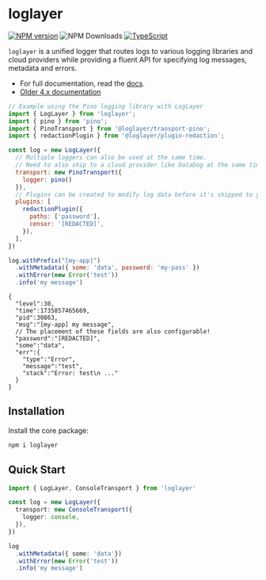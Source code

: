 # loglayer

[![NPM version](https://img.shields.io/npm/v/loglayer.svg?style=flat-square)](https://www.npmjs.com/package/loglayer)
![NPM Downloads](https://img.shields.io/npm/dm/loglayer)
[![TypeScript](https://img.shields.io/badge/%3C%2F%3E-TypeScript-%230074c1.svg)](http://www.typescriptlang.org/)

`loglayer` is a unified logger that routes logs to various logging libraries and cloud providers while providing a fluent API for specifying log messages, metadata and errors.

- For full documentation, read the [docs](https://loglayer.dev).
- [Older 4.x documentation](https://github.com/loglayer/loglayer/tree/4.x)

```javascript
// Example using the Pino logging library with LogLayer
import { LogLayer } from 'loglayer';
import { pino } from 'pino';
import { PinoTransport } from '@loglayer/transport-pino';
import { redactionPlugin } from '@loglayer/plugin-redaction';

const log = new LogLayer({
  // Multiple loggers can also be used at the same time. 
  // Need to also ship to a cloud provider like DataDog at the same time? You can!
  transport: new PinoTransport({
    logger: pino()
  }),
  // Plugins can be created to modify log data before it's shipped to your logging library.
  plugins: [
    redactionPlugin({
      paths: ['password'],
      censor: '[REDACTED]',
    }),
  ],
})

log.withPrefix("[my-app]")
  .withMetadata({ some: 'data', password: 'my-pass' })
  .withError(new Error('test'))
  .info('my message')
```

```json5
{
  "level":30,
  "time":1735857465669,
  "pid":30863,
  "msg":"[my-app] my message",
  // The placement of these fields are also configurable!
  "password":"[REDACTED]",
  "some":"data",
  "err":{
    "type":"Error",
    "message":"test",
    "stack":"Error: test\n ..."
  }
}
```

## Installation

Install the core package:

```bash
npm i loglayer
```

## Quick Start

```typescript
import { LogLayer, ConsoleTransport } from 'loglayer'

const log = new LogLayer({
  transport: new ConsoleTransport({
    logger: console,
  }),
})

log
  .withMetadata({ some: 'data'})
  .withError(new Error('test'))
  .info('my message')
```
